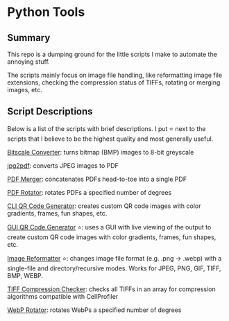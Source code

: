 # Python Tools
## Summary
This repo is a dumping ground for the little scripts I make to automate the annoying stuff.

The scripts mainly focus on image file handling, like reformatting image file extensions, checking the compression status of TIFFs, rotating or merging images, etc.

## Script Descriptions
Below is a list of the scripts with brief descriptions. I put ⭐ next to the scripts that I believe to be the highest quality and most generally useful.

[Bitscale Converter](scripts/bitscale_converter.py): turns bitmap (BMP) images to 8-bit greyscale

[jpg2pdf](scripts/jpg2pdf.py): converts JPEG images to PDF

[PDF Merger](scripts/pdf_merger.py): concatenates PDFs head-to-toe into a single PDF

[PDF Rotator](scripts/pdf_rotator.py): rotates PDFs a specified number of degrees

[CLI QR Code Generator](scripts/qr_gen_cli.py): creates custom QR code images with color gradients, frames, fun shapes, etc.

[GUI QR Code Generator](scripts/qr_gen_gui.py) ⭐: uses a GUI with live viewing of the output to create custom QR code images with color gradients, frames, fun shapes, etc.

[Image Reformatter](scripts/reformat_images.py) ⭐: changes image file format (e.g. .png -> .webp) with a single-file and directory/recursive modes. Works for JPEG, PNG, GIF, TIFF, BMP, WEBP.

[TIFF Compression Checker](scripts/tiff_compression_check.py): checks all TIFFs in an array for compression algorithms compatible with CellProfiler

[WebP Rotator](scripts/webp_rotator.py): rotates WebPs a specified number of degrees
